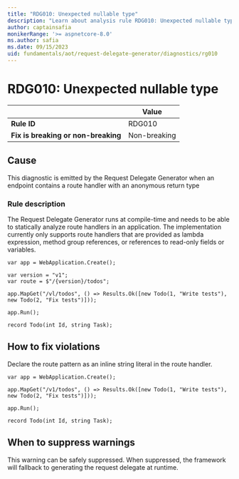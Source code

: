 ```yaml
---
title: "RDG010: Unexpected nullable type"
description: "Learn about analysis rule RDG010: Unexpected nullable type"
author: captainsafia
monikerRange: '>= aspnetcore-8.0'
ms.author: safia
ms.date: 09/15/2023
uid: fundamentals/aot/request-delegate-generator/diagnostics/rg010
---
```

# RDG010: Unexpected nullable type

| | Value |
|-|-|
| **Rule ID** |RDG010|
| **Fix is breaking or non-breaking** |Non-breaking|

## Cause

This diagnostic is emitted by the Request Delegate Generator when an endpoint contains a route handler with an anonymous return type

### Rule description

The Request Delegate Generator runs at compile-time and needs to be able to statically analyze route handlers in an application. The implementation currently only supports route handlers that are provided as lambda expression, method group references, or references to read-only fields or variables.

```razor
var app = WebApplication.Create();

var version = "v1";
var route = $"/{version}/todos";

app.MapGet("/vl/todos", () => Results.Ok([new Todo(1, "Write tests"), new Todo(2, "Fix tests")]));

app.Run();

record Todo(int Id, string Task);
```

## How to fix violations

Declare the route pattern as an inline string literal in the route handler.
```razor
var app = WebApplication.Create();

app.MapGet("/v1/todos", () => Results.Ok([new Todo(1, "Write tests"), new Todo(2, "Fix tests")]));

app.Run();

record Todo(int Id, string Task);
```

## When to suppress warnings

This warning can be safely suppressed. When suppressed, the framework will fallback to generating the request delegate at runtime.
